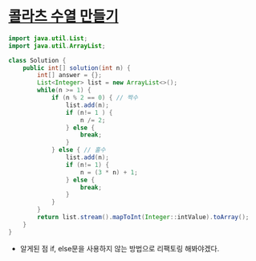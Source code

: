 # [콜라츠 수열 만들기](https://school.programmers.co.kr/learn/courses/30/lessons/181919)
```java
import java.util.List;
import java.util.ArrayList;

class Solution {
    public int[] solution(int n) {
        int[] answer = {};
        List<Integer> list = new ArrayList<>();
        while(n >= 1) {
            if (n % 2 == 0) { // 짝수
                list.add(n);
                if (n!= 1 ) {
                    n /= 2;
                } else {
                    break;
                }
            } else { // 홀수
                list.add(n);
                if (n!= 1) {
                    n = (3 * n) + 1;
                } else {
                    break;
                }
            }
        }
        return list.stream().mapToInt(Integer::intValue).toArray();
    }
}
```

- 알게된 점
if, else문을 사용하지 않는 방법으로 리팩토링 해봐야겠다.